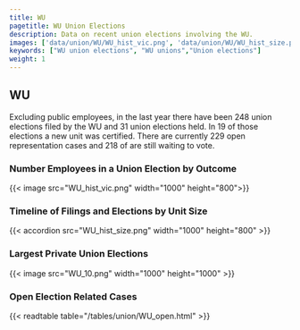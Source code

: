 ```yaml
---
title: WU
pagetitle: WU Union Elections
description: Data on recent union elections involving the WU.
images: ['data/union/WU/WU_hist_vic.png', 'data/union/WU/WU_hist_size.png', 'data/union/WU/WU_10.png']
keywords: ["WU union elections", "WU unions","Union elections"]
weight: 1
---
```

##  WU

Excluding public employees, in the last year there have been 248 union elections filed by the WU and 31 union elections held. In 19 of those elections a new unit was certified. There are currently 229 open representation cases and 218 of are still waiting to vote.

### Number Employees in a Union Election by Outcome
{{< image src="WU_hist_vic.png" width="1000" height="800">}}

### Timeline of Filings and Elections by Unit Size
{{< accordion src="WU_hist_size.png" width="1000" height="800" >}}

### Largest Private Union Elections
{{< image src="WU_10.png" width="1000" height="1000"  >}}

### Open Election Related Cases
{{< readtable table="/tables/union/WU_open.html" >}}

